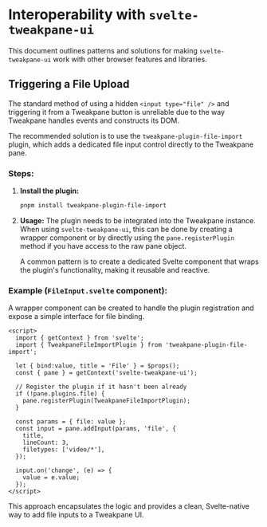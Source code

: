 # Interoperability with `svelte-tweakpane-ui`

This document outlines patterns and solutions for making `svelte-tweakpane-ui` work with other browser features and libraries.

## Triggering a File Upload

The standard method of using a hidden `<input type="file" />` and triggering it from a Tweakpane button is unreliable due to the way Tweakpane handles events and constructs its DOM.

The recommended solution is to use the `tweakpane-plugin-file-import` plugin, which adds a dedicated file input control directly to the Tweakpane pane.

### Steps:

1.  **Install the plugin:**
    ```bash
    pnpm install tweakpane-plugin-file-import
    ```

2.  **Usage:**
    The plugin needs to be integrated into the Tweakpane instance. When using `svelte-tweakpane-ui`, this can be done by creating a wrapper component or by directly using the `pane.registerPlugin` method if you have access to the raw pane object.

    A common pattern is to create a dedicated Svelte component that wraps the plugin's functionality, making it reusable and reactive.

### Example (`FileInput.svelte` component):

A wrapper component can be created to handle the plugin registration and expose a simple interface for file binding.

```svelte
<script>
  import { getContext } from 'svelte';
  import { TweakpaneFileImportPlugin } from 'tweakpane-plugin-file-import';

  let { bind:value, title = 'File' } = $props();
  const { pane } = getContext('svelte-tweakpane-ui');

  // Register the plugin if it hasn't been already
  if (!pane.plugins.file) {
    pane.registerPlugin(TweakpaneFileImportPlugin);
  }

  const params = { file: value };
  const input = pane.addInput(params, 'file', {
    title,
    lineCount: 3,
    filetypes: ['video/*'],
  });

  input.on('change', (e) => {
    value = e.value;
  });
</script>
```

This approach encapsulates the logic and provides a clean, Svelte-native way to add file inputs to a Tweakpane UI.
